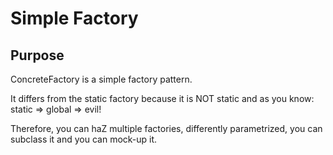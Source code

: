 # Simple Factory

## Purpose

ConcreteFactory is a simple factory pattern.

It differs from the static factory because it is NOT static and as you know: static => global => evil!

Therefore, you can haZ multiple factories, differently parametrized, you can subclass it and you can mock-up it.
